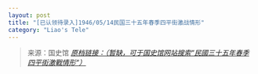 ```yaml
---
layout: post
title: "[已认领待录入]1946/05/14民国三十五年春季四平街激战情形"
category: "Liao's Tele"
---
```



> 来源：国史馆 [*原档链接：（暂缺，可于国史馆网站搜索“民國三十五年春季四平街激戰情形“）*]()
